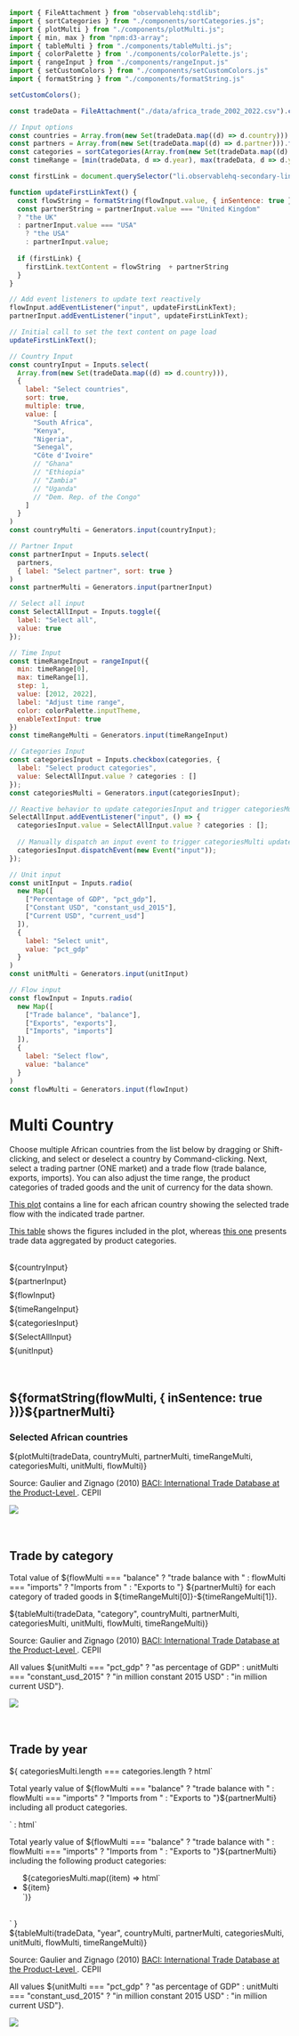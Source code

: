 ```js 
import { FileAttachment } from "observablehq:stdlib";
import { sortCategories } from "./components/sortCategories.js";
import { plotMulti } from "./components/plotMulti.js";
import { min, max } from "npm:d3-array";
import { tableMulti } from "./components/tableMulti.js";
import { colorPalette } from './components/colorPalette.js';
import { rangeInput } from "./components/rangeInput.js"
import { setCustomColors } from "./components/setCustomColors.js"
import { formatString } from "./components/formatString.js"
```

```js 
setCustomColors();
```

```js 
const tradeData = FileAttachment("./data/africa_trade_2002_2022.csv").csv({typed:true});
```

```js 
// Input options
const countries = Array.from(new Set(tradeData.map((d) => d.country))).filter((item) => item !== null && item !== "");
const partners = Array.from(new Set(tradeData.map((d) => d.partner))).filter((item) => item !== null && item !== "");
const categories = sortCategories(Array.from(new Set(tradeData.map((d) => d.category))).filter((item) => item !== null && item !== ""));
const timeRange = [min(tradeData, d => d.year), max(tradeData, d => d.year)];
```

```js
const firstLink = document.querySelector("li.observablehq-secondary-link a");

function updateFirstLinkText() {
  const flowString = formatString(flowInput.value, { inSentence: true })
  const partnerString = partnerInput.value === "United Kingdom"
  ? "the UK"
  : partnerInput.value === "USA"
    ? "the USA"
    : partnerInput.value;
  
  if (firstLink) {
    firstLink.textContent = flowString  + partnerString
  }
}

// Add event listeners to update text reactively
flowInput.addEventListener("input", updateFirstLinkText);
partnerInput.addEventListener("input", updateFirstLinkText);

// Initial call to set the text content on page load
updateFirstLinkText();
```

```js
// Country Input
const countryInput = Inputs.select(
  Array.from(new Set(tradeData.map((d) => d.country))),
  {
    label: "Select countries",
    sort: true,
    multiple: true,
    value: [
      "South Africa",
      "Kenya",
      "Nigeria",
      "Senegal",
      "Côte d'Ivoire"
      // "Ghana"
      // "Ethiopia"
      // "Zambia"
      // "Uganda"
      // "Dem. Rep. of the Congo"
    ]
  }
)
const countryMulti = Generators.input(countryInput);

// Partner Input
const partnerInput = Inputs.select(
  partners,
  { label: "Select partner", sort: true }
)
const partnerMulti = Generators.input(partnerInput)

// Select all input
const SelectAllInput = Inputs.toggle({
  label: "Select all",
  value: true
});

// Time Input
const timeRangeInput = rangeInput({
  min: timeRange[0],
  max: timeRange[1],
  step: 1,
  value: [2012, 2022],
  label: "Adjust time range",
  color: colorPalette.inputTheme,
  enableTextInput: true
})
const timeRangeMulti = Generators.input(timeRangeInput)

// Categories Input
const categoriesInput = Inputs.checkbox(categories, {
  label: "Select product categories",
  value: SelectAllInput.value ? categories : []
});
const categoriesMulti = Generators.input(categoriesInput);

// Reactive behavior to update categoriesInput and trigger categoriesMulti when SelectAllInput changes
SelectAllInput.addEventListener("input", () => {
  categoriesInput.value = SelectAllInput.value ? categories : [];
  
  // Manually dispatch an input event to trigger categoriesMulti update
  categoriesInput.dispatchEvent(new Event("input"));
});

// Unit input
const unitInput = Inputs.radio(
  new Map([
    ["Percentage of GDP", "pct_gdp"],
    ["Constant USD", "constant_usd_2015"],
    ["Current USD", "current_usd"]
  ]),
  {
    label: "Select unit",
    value: "pct_gdp"
  }
)
const unitMulti = Generators.input(unitInput)

// Flow input
const flowInput = Inputs.radio(
  new Map([
    ["Trade balance", "balance"],
    ["Exports", "exports"],
    ["Imports", "imports"]
  ]),
  {
    label: "Select flow",
    value: "balance"
  }
)
const flowMulti = Generators.input(flowInput)
```

<h1 class="header">
    Multi Country
</h1>

<p class="normal-text">
    Choose multiple African countries from the list below by dragging or Shift-clicking, and select or deselect a country by Command-clicking. Next, select a trading partner (ONE market) and a trade flow (trade balance, exports, imports). You can also adjust the time range, the product categories of traded goods and the unit of currency for the data shown.
</p>

<p class="normal-text">
    <a href="#trade-plot">This plot</a> contains a line for each african country showing the selected trade flow with the indicated trade partner.
</p>

<p class="normal-text">
    <a href="#trade-by-year">This table</a> shows the figures included in the plot, whereas <a href="#trade-by-category">this one</a> presents trade data aggregated by product categories.
</p>

<br>

<div class="card" style="display: grid; gap: 0.5rem;">
  <div>${countryInput}</div>
  <div>${partnerInput}</div>
  <div>${flowInput}</div>
  <div>${timeRangeInput}</div>
  <div>${categoriesInput}</div>
  <div>${SelectAllInput}</div>
  <div>${unitInput}</div>
</div>

<br>
<br>

<div class="viz-container">
    <div class="top-panel">
        <h2 class="plot-title" id="trade-plot"> 
            ${formatString(flowMulti, { inSentence: true })}${partnerMulti}
        </h2>
        <h3 class="plot-subtitle">
            Selected African countries
        </h3>
    </div>
    <div>
        ${plotMulti(tradeData, countryMulti, partnerMulti, timeRangeMulti, categoriesMulti, unitMulti, flowMulti)}
    </div>
    <div class="bottom-panel">
      <div class="text-section">
        <p class="plot-source">
            Source: Gaulier and Zignago (2010) 
            <a href="https://cepii.fr/CEPII/en/bdd_modele/bdd_modele_item.asp?id=37" target="_blank" rel="noopener noreferrer">
                BACI: International Trade Database at the Product-Level
            </a>
            . CEPII
        </p>
      </div>
      <div class="logo-section">
        <img src="ONE-logo-black.png"/>
      </div>
    </div>
</div>

<br>
<br>

<div class="viz-container">
    <div class="top-panel">
        <h2 class="section-header" id="trade-by-category">
            Trade by category
        </h2>
        <p class="normal-text">
            Total value of 
            <span class="bold-text">${flowMulti === "balance" ? "trade balance with " : flowMulti === "imports" ? "Imports from " : "Exports to "}</span> 
            <span class="bold-text">${partnerMulti}</span> for each category of traded goods in 
            <span class="bold-text">${timeRangeMulti[0]}-${timeRangeMulti[1]}</span>.
        </p>
    </div>
    <div>
        ${tableMulti(tradeData, "category", countryMulti, partnerMulti, categoriesMulti, unitMulti, flowMulti, timeRangeMulti)}
    </div>
    <div class="bottom-panel">
      <div class="text-section">
        <p class="plot-source">
            Source: Gaulier and Zignago (2010) 
            <a href="https://cepii.fr/CEPII/en/bdd_modele/bdd_modele_item.asp?id=37" target="_blank" rel="noopener noreferrer">
                BACI: International Trade Database at the Product-Level
            </a>
            . CEPII
        </p>
        <p class="plot-note">All values ${unitMulti === "pct_gdp" ? "as percentage of GDP" : unitMulti === "constant_usd_2015" ? "in million constant 2015 USD" : "in million current USD"}.</p>
      </div>
      <div class="logo-section">
        <img src="ONE-logo-black.png"/>
      </div>
    </div>
</div>

<br>
<br>

<div class="viz-container">
    <div class="top-panel">
        <h2 class="section-header" id="trade-by-year">
            Trade by year
        </h2>
        ${
            categoriesMulti.length === categories.length
            ? html`<p class="normal-text">Total yearly value of <span class="bold-text">${flowMulti === "balance" ? "trade balance with " : flowMulti === "imports" ? "Imports from " : "Exports to "}${partnerMulti}</span> including <span class="bold-text">all product categories</span>.</p>`
            : html`<p class="normal-text">Total yearly value of <span class="bold-text">${flowMulti === "balance" ? "trade balance with " : flowMulti === "imports" ? "Imports from " : "Exports to "}${partnerMulti}</span> including the following product categories:</p><ul>${categoriesMulti.map((item) => html`<li>${item}</li>`)}</ul><br>`
        }
    </div>
    <div>
        ${tableMulti(tradeData, "year", countryMulti, partnerMulti, categoriesMulti, unitMulti, flowMulti, timeRangeMulti)}
    </div>
    <div class="bottom-panel">
      <div class="text-section">
        <p class="plot-source">
            Source: Gaulier and Zignago (2010) 
            <a href="https://cepii.fr/CEPII/en/bdd_modele/bdd_modele_item.asp?id=37" target="_blank" rel="noopener noreferrer">
                BACI: International Trade Database at the Product-Level
            </a>
            . CEPII
        </p>
        <p class="plot-note">All values ${unitMulti === "pct_gdp" ? "as percentage of GDP" : unitMulti === "constant_usd_2015" ? "in million constant 2015 USD" : "in million current USD"}.</p>
      </div>
      <div class="logo-section">
        <img src="ONE-logo-black.png"/>
      </div>
    </div>
</div>